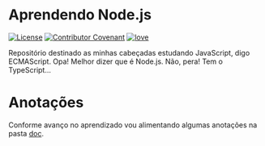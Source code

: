 # Aprendendo Node.js

[![License](https://img.shields.io/badge/License-MIT-lightgray)](/LICENSE)
[![Contributor Covenant](https://img.shields.io/badge/Contributor%20Covenant-2.0-lightblue)](/code_of_conduct.md)
[![love](https://img.shields.io/badge/Code%20with-%F0%9F%96%A4-lightgreen)](https://callmarx.github.io/about/)

Repositório destinado as minhas cabeçadas estudando JavaScript, digo ECMAScript. Opa! Melhor dizer
que é Node.js. Não, pera! Tem o TypeScript...

# Anotações

Conforme avanço no aprendizado vou alimentando algumas anotações na pasta [doc](./doc).
